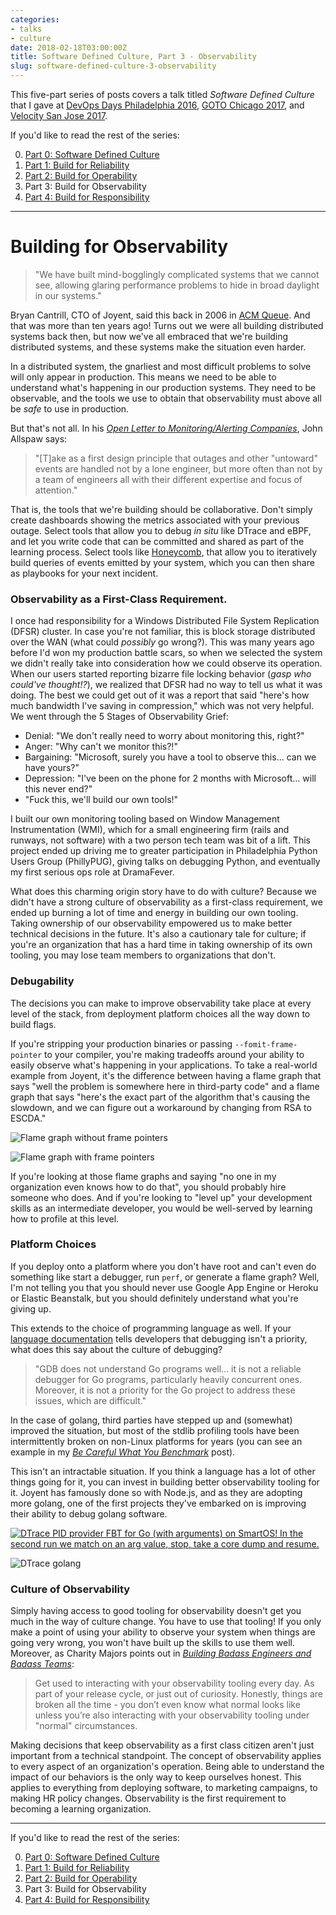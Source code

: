 ```yaml
---
categories:
- talks
- culture
date: 2018-02-18T03:00:00Z
title: Software Defined Culture, Part 3 - Observability
slug: software-defined-culture-3-observability
---
```


This five-part series of posts covers a talk titled _Software Defined Culture_ that I gave at [DevOps Days Philadelphia 2016](https://www.devopsdays.org/events/2016-philadelphia/program/tim-gross/), [GOTO Chicago 2017](https://gotochgo.com/2017/sessions/43), and [Velocity San Jose 2017](https://vimeo.com/228067673).

If you'd like to read the rest of the series:

0. [Part 0: Software Defined Culture](../software-defined-culture)
1. [Part 1: Build for Reliability](../software-defined-culture-1-reliability)
2. [Part 2: Build for Operability](../software-defined-culture-2-operability)
3. Part 3: Build for Observability
4. [Part 4: Build for Responsibility](../software-defined-culture-4-responsibility)

---

# Building for Observability

> "We have built mind-bogglingly complicated systems that we cannot see, allowing glaring performance problems to hide in broad daylight in our systems."

Bryan Cantrill, CTO of Joyent, said this back in 2006 in [ACM Queue](http://queue.acm.org/detail.cfm?id=1117401). And that was more than ten years ago! Turns out we were all building distributed systems back then, but now we've all embraced that we're building distributed systems, and these systems make the situation even harder.

In a distributed system, the gnarliest and most difficult problems to solve will only appear in production. This means we need to be able to understand what's happening in our production systems. They need to be observable, and the tools we use to obtain that observability must above all be _safe_ to use in production.

But that's not all. In his [_Open Letter to Monitoring/Alerting Companies_](http://ow.ly/zn6k305tt6f), John Allspaw says:

> "[T]ake as a first design principle that outages and other "untoward" events are handled not by a lone engineer, but more often than not by a team of engineers all with their different expertise and focus of attention."

That is, the tools that we're building should be collaborative. Don't simply create dashboards showing the metrics associated with your previous outage. Select tools that allow you to debug _in situ_ like DTrace and eBPF, and let you write code that can be committed and shared as part of the learning process. Select tools like [Honeycomb](https://honeycomb.io/), that allow you to iteratively build queries of events emitted by your system, which you can then share as playbooks for your next incident.

### Observability as a First-Class Requirement.

I once had responsibility for a Windows Distributed File System Replication (DFSR) cluster. In case you're not familiar, this is block storage distributed over the WAN (what could _possibly_ go wrong?). This was many years ago before I'd won my production battle scars, so when we selected the system we didn't really take into consideration how we could observe its operation. When our users started reporting bizarre file locking behavior (_gasp who could've thought!?_), we realized that DFSR had no way to tell us what it was doing. The best we could get out of it was a report that said "here's how much bandwidth I've saving in compression," which was not very helpful. We went through the 5 Stages of Observability Grief:

- Denial: "We don't really need to worry about monitoring this, right?"
- Anger: "Why can't we monitor this?!"
- Bargaining: "Microsoft, surely you have a tool to observe this... can we have yours?"
- Depression: "I've been on the phone for 2 months with Microsoft... will this never end?"
- "Fuck this, we'll build our own tools!"

I built our own monitoring tooling based on Window Management Instrumentation (WMI), which for a small engineering firm (rails and runways, not software) with a two person tech team was bit of a lift. This project ended up driving me to greater participation in Philadelphia Python Users Group (PhillyPUG), giving talks on debugging Python, and eventually my first serious ops role at DramaFever.

What does this charming origin story have to do with culture? Because we didn't have a strong culture of observability as a first-class requirement, we ended up burning a lot of time and energy in building our own tooling. Taking ownership of our observability empowered us to make better technical decisions in the future. It's also a cautionary tale for culture; if you're an organization that has a hard time in taking ownership of its own tooling, you may lose team members to organizations that don't.


### Debugability

The decisions you can make to improve observability take place at every level of the stack, from deployment platform choices all the way down to build flags.

If you're stripping your production binaries or passing `--fomit-frame-pointer` to your compiler, you're making tradeoffs around your ability to easily observe what's happening in your applications. To take a real-world example from Joyent, it's the difference between having a flame graph that says "well the problem is somewhere here in third-party code" and a flame graph that says "here's the exact part of the algorithm that's causing the slowdown, and we can figure out a workaround by changing from RSA to ESCDA."

![Flame graph without frame pointers](/images/20180218/flamegraph-no-framepointers.png)

![Flame graph with frame pointers](/images/20180218/flamegraph-with-framepointers.png)

If you're looking at those flame graphs and saying "no one in my organization even knows how to do that", you should probably hire someone who does. And if you're looking to "level up" your development skills as an intermediate developer, you would be well-served by learning how to profile at this level.

### Platform Choices

If you deploy onto a platform where you don't have root and can't even do something like start a debugger, run `perf`, or generate a flame graph? Well, I'm not telling you that you should never use Google App Engine or Heroku or Elastic Beanstalk, but you should definitely understand what you're giving up.

This extends to the choice of programming language as well. If your [language documentation](https://golang.org/doc/gdb) tells developers that debugging isn't a priority, what does this say about the culture of debugging?

> "GDB does not understand Go programs well... it is not a reliable debugger for Go programs, particularly heavily concurrent ones. Moreover, it is not a priority for the Go project to address these issues, which are difficult."

In the case of golang, third parties have stepped up and (somewhat) improved the situation, but most of the stdlib profiling tools have been intermittently broken on non-Linux platforms for years (you can see an example in my [_Be Careful What You Benchmark_](https://blog.0x74696d.com/posts/be-careful-what-you-benchmark/) post).

This isn't an intractable situation. If you think a language has a lot of other things going for it, you can invest in building better observability tooling for it. Joyent has famously done so with Node.js, and as they are adopting more golang, one of the first projects they've embarked on is improving their ability to debug golang software.

[![DTrace PID provider FBT for Go (with arguments) on SmartOS! In the second run we match on an arg value, stop, take a core dump and resume.](/images/20180218/dtrace-tweet.png)](https://twitter.com/jen20/status/853943464131780608)

![DTrace golang](/images/20180218/dtrace-golang.png)

### Culture of Observability

Simply having access to good tooling for observability doesn't get you much in the way of culture change. You have to use that tooling! If you only make a point of using your ability to observe your system when things are going very wrong, you won't have built up the skills to use them well. Moreover, as Charity Majors points out in [_Building Badass Engineers and Badass Teams_](https://honeycomb.io/blog/2016/10/part-5/5-building-badass-engineers-and-badass-teams/):

> Get used to interacting with your observability tooling every day. As part of your release cycle, or just out of curiosity. Honestly, things are broken all the time - you don’t even know what normal looks like unless you’re also interacting with your observability tooling under "normal" circumstances.

Making decisions that keep observability as a first class citizen aren't just important from a technical standpoint. The concept of observability applies to every aspect of an organization's operation. Being able to understand the impact of our behaviors is the only way to keep ourselves honest. This applies to everything from deploying software, to marketing campaigns, to making HR policy changes. Observability is the first requirement to becoming a learning organization.

---

If you'd like to read the rest of the series:

0. [Part 0: Software Defined Culture](../software-defined-culture)
1. [Part 1: Build for Reliability](../software-defined-culture-1-reliability)
2. [Part 2: Build for Operability](../software-defined-culture-2-operability)
3. Part 3: Build for Observability
4. [Part 4: Build for Responsibility](../software-defined-culture-4-responsibility)
